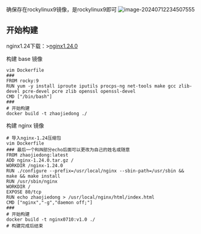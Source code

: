 确保存在rockylinux9镜像，是rockylinux9即可
![image-20240712234507555](https://gitee.com/zhaojiedong/img/raw/master/image-20240712234507555.png)

## 开始构建

nginx1.24下载：>[nginx1.24.0](https://gitee.com/zhaojiedong/work/raw/master/%E6%96%87%E4%BB%B6/nginx-1.24.0.tar.gz)

构建 base 镜像
```shell
vim Dockerfile
###
FROM rocky:9
RUN yum -y install iproute iputils procps-ng net-tools make gcc zlib-devel pcre-devel pcre zlib openssl openssl-devel
CMD ["/bin/bash"]
###
# 开始构建
docker build -t zhaojiedong ./
```

构建 nginx 镜像
```shell
# 导入nginx-1.24压缩包
vim Dockerfile
### 最后一个RUN部分echo后面可以更改为自己的姓名或随意
FROM zhaojiedong:latest
ADD nginx-1.24.0.tar.gz /
WORKDIR /nginx-1.24.0
RUN ./configure --prefix=/usr/local/nginx --sbin-path=/usr/sbin && make && make install
RUN /usr/sbin/nginx
WORKDIR /
EXPOSE 80/tcp
RUN echo zhaojiedong > /usr/local/nginx/html/index.html
CMD ["nginx","-g","daemon off;"]
###
# 开始构建
docker build -t nginx0710:v1.0 ./
# 构建完成后结束
```

